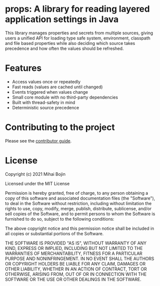 # props: A library for reading layered application settings in Java

This library manages properties and secrets from multiple sources, giving users a unified API for loading type safe
system, environment, classpath and file based properties while also deciding which source takes precedence and how often
the values should be refreshed.

# Features

- Access values once or repeatedly
- Fast reads (values are cached until changed)
- Events triggered when values change
- Small core module with no third-party dependencies
- Built with thread-safety in mind
- Deterministic source precedence

# Contributing to the project

Please see the [contributor guide](./CONTRIBUTING.md).

# License

Copyright (c) 2021 Mihai Bojin

Licensed under the MIT License

Permission is hereby granted, free of charge, to any person obtaining a copy of this software and associated
documentation files (the "Software"), to deal in the Software without restriction, including without limitation the
rights to use, copy, modify, merge, publish, distribute, sublicense, and/or sell copies of the Software, and to permit
persons to whom the Software is furnished to do so, subject to the following conditions:

The above copyright notice and this permission notice shall be included in all copies or substantial portions of the
Software.

THE SOFTWARE IS PROVIDED "AS IS", WITHOUT WARRANTY OF ANY KIND, EXPRESS OR IMPLIED, INCLUDING BUT NOT LIMITED TO THE
WARRANTIES OF MERCHANTABILITY, FITNESS FOR A PARTICULAR PURPOSE AND NONINFRINGEMENT. IN NO EVENT SHALL THE AUTHORS OR
COPYRIGHT HOLDERS BE LIABLE FOR ANY CLAIM, DAMAGES OR OTHER LIABILITY, WHETHER IN AN ACTION OF CONTRACT, TORT OR
OTHERWISE, ARISING FROM, OUT OF OR IN CONNECTION WITH THE SOFTWARE OR THE USE OR OTHER DEALINGS IN THE SOFTWARE.
